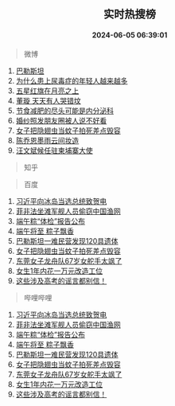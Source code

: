 <div align="center"><h2>实时热搜榜</h2><h4>2024-06-05 06:39:01</h4></div>

> 微博  

1. [巴勒斯坦](https://s.weibo.com/weibo?q=%E5%B7%B4%E5%8B%92%E6%96%AF%E5%9D%A6&t=31&band_rank=1&Refer=top)<br />
2. [为什么患上尿毒症的年轻人越来越多](https://s.weibo.com/weibo?q=%23%E4%B8%BA%E4%BB%80%E4%B9%88%E6%82%A3%E4%B8%8A%E5%B0%BF%E6%AF%92%E7%97%87%E7%9A%84%E5%B9%B4%E8%BD%BB%E4%BA%BA%E8%B6%8A%E6%9D%A5%E8%B6%8A%E5%A4%9A%23&t=31&band_rank=2&Refer=top)<br />
3. [五星红旗在月亮之上](https://s.weibo.com/weibo?q=%23%E4%BA%94%E6%98%9F%E7%BA%A2%E6%97%97%E5%9C%A8%E6%9C%88%E4%BA%AE%E4%B9%8B%E4%B8%8A%23&t=31&band_rank=3&Refer=top)<br />
4. [董璇 天天有人哭错坟](https://s.weibo.com/weibo?q=%E8%91%A3%E7%92%87%20%E5%A4%A9%E5%A4%A9%E6%9C%89%E4%BA%BA%E5%93%AD%E9%94%99%E5%9D%9F&t=31&band_rank=4&Refer=top)<br />
5. [节食减肥的尽头可能是内分泌科](https://s.weibo.com/weibo?q=%23%E8%8A%82%E9%A3%9F%E5%87%8F%E8%82%A5%E7%9A%84%E5%B0%BD%E5%A4%B4%E5%8F%AF%E8%83%BD%E6%98%AF%E5%86%85%E5%88%86%E6%B3%8C%E7%A7%91%23&t=31&band_rank=5&Refer=top)<br />
6. [婚纱照发朋友圈被人说不好看](https://s.weibo.com/weibo?q=%23%E5%A9%9A%E7%BA%B1%E7%85%A7%E5%8F%91%E6%9C%8B%E5%8F%8B%E5%9C%88%E8%A2%AB%E4%BA%BA%E8%AF%B4%E4%B8%8D%E5%A5%BD%E7%9C%8B%23&t=31&band_rank=6&Refer=top)<br />
7. [女子把隐翅虫当蚊子拍死差点毁容](https://s.weibo.com/weibo?q=%23%E5%A5%B3%E5%AD%90%E6%8A%8A%E9%9A%90%E7%BF%85%E8%99%AB%E5%BD%93%E8%9A%8A%E5%AD%90%E6%8B%8D%E6%AD%BB%E5%B7%AE%E7%82%B9%E6%AF%81%E5%AE%B9%23&t=31&band_rank=7&Refer=top)<br />
8. [陈乔恩墨雨云间妆造](https://s.weibo.com/weibo?q=%23%E9%99%88%E4%B9%94%E6%81%A9%E5%A2%A8%E9%9B%A8%E4%BA%91%E9%97%B4%E5%A6%86%E9%80%A0%23&t=31&band_rank=8&Refer=top)<br />
9. [汪文斌候任驻柬埔寨大使](https://s.weibo.com/weibo?q=%23%E6%B1%AA%E6%96%87%E6%96%8C%E5%80%99%E4%BB%BB%E9%A9%BB%E6%9F%AC%E5%9F%94%E5%AF%A8%E5%A4%A7%E4%BD%BF%23&t=31&band_rank=9&Refer=top)<br />

> 知乎  


> 百度  

1. [习近平向冰岛当选总统致贺电](https://www.baidu.com/s?wd=%E4%B9%A0%E8%BF%91%E5%B9%B3%E5%90%91%E5%86%B0%E5%B2%9B%E5%BD%93%E9%80%89%E6%80%BB%E7%BB%9F%E8%87%B4%E8%B4%BA%E7%94%B5&sa=fyb_news&rsv_dl=fyb_news)<br />
2. [菲非法坐滩军舰人员偷窃中国渔网](https://www.baidu.com/s?wd=%E8%8F%B2%E9%9D%9E%E6%B3%95%E5%9D%90%E6%BB%A9%E5%86%9B%E8%88%B0%E4%BA%BA%E5%91%98%E5%81%B7%E7%AA%83%E4%B8%AD%E5%9B%BD%E6%B8%94%E7%BD%91&sa=fyb_news&rsv_dl=fyb_news)<br />
3. [端午粽“体检”报告公布](https://www.baidu.com/s?wd=%E7%AB%AF%E5%8D%88%E7%B2%BD%E2%80%9C%E4%BD%93%E6%A3%80%E2%80%9D%E6%8A%A5%E5%91%8A%E5%85%AC%E5%B8%83&sa=fyb_news&rsv_dl=fyb_news)<br />
4. [端午将至 粽子飘香](https://www.baidu.com/s?wd=%E7%AB%AF%E5%8D%88%E5%B0%86%E8%87%B3+%E7%B2%BD%E5%AD%90%E9%A3%98%E9%A6%99&sa=fyb_news&rsv_dl=fyb_news)<br />
5. [巴勒斯坦一难民营发现120具遗体](https://www.baidu.com/s?wd=%E5%B7%B4%E5%8B%92%E6%96%AF%E5%9D%A6%E4%B8%80%E9%9A%BE%E6%B0%91%E8%90%A5%E5%8F%91%E7%8E%B0120%E5%85%B7%E9%81%97%E4%BD%93&sa=fyb_news&rsv_dl=fyb_news)<br />
6. [女子把隐翅虫当蚊子拍死差点毁容](https://www.baidu.com/s?wd=%E5%A5%B3%E5%AD%90%E6%8A%8A%E9%9A%90%E7%BF%85%E8%99%AB%E5%BD%93%E8%9A%8A%E5%AD%90%E6%8B%8D%E6%AD%BB%E5%B7%AE%E7%82%B9%E6%AF%81%E5%AE%B9&sa=fyb_news&rsv_dl=fyb_news)<br />
7. [东莞女子龙舟队67岁女舵手太飒了](https://www.baidu.com/s?wd=%E4%B8%9C%E8%8E%9E%E5%A5%B3%E5%AD%90%E9%BE%99%E8%88%9F%E9%98%9F67%E5%B2%81%E5%A5%B3%E8%88%B5%E6%89%8B%E5%A4%AA%E9%A3%92%E4%BA%86&sa=fyb_news&rsv_dl=fyb_news)<br />
8. [女生1年内花一万元改造工位](https://www.baidu.com/s?wd=%E5%A5%B3%E7%94%9F1%E5%B9%B4%E5%86%85%E8%8A%B1%E4%B8%80%E4%B8%87%E5%85%83%E6%94%B9%E9%80%A0%E5%B7%A5%E4%BD%8D&sa=fyb_news&rsv_dl=fyb_news)<br />
9. [这些涉及高考的谣言都别信！](https://www.baidu.com/s?wd=%E8%BF%99%E4%BA%9B%E6%B6%89%E5%8F%8A%E9%AB%98%E8%80%83%E7%9A%84%E8%B0%A3%E8%A8%80%E9%83%BD%E5%88%AB%E4%BF%A1%EF%BC%81&sa=fyb_news&rsv_dl=fyb_news)<br />

> 哔哩哔哩  

1. [习近平向冰岛当选总统致贺电](https://www.baidu.com/s?wd=%E4%B9%A0%E8%BF%91%E5%B9%B3%E5%90%91%E5%86%B0%E5%B2%9B%E5%BD%93%E9%80%89%E6%80%BB%E7%BB%9F%E8%87%B4%E8%B4%BA%E7%94%B5&sa=fyb_news&rsv_dl=fyb_news)<br />
2. [菲非法坐滩军舰人员偷窃中国渔网](https://www.baidu.com/s?wd=%E8%8F%B2%E9%9D%9E%E6%B3%95%E5%9D%90%E6%BB%A9%E5%86%9B%E8%88%B0%E4%BA%BA%E5%91%98%E5%81%B7%E7%AA%83%E4%B8%AD%E5%9B%BD%E6%B8%94%E7%BD%91&sa=fyb_news&rsv_dl=fyb_news)<br />
3. [端午粽“体检”报告公布](https://www.baidu.com/s?wd=%E7%AB%AF%E5%8D%88%E7%B2%BD%E2%80%9C%E4%BD%93%E6%A3%80%E2%80%9D%E6%8A%A5%E5%91%8A%E5%85%AC%E5%B8%83&sa=fyb_news&rsv_dl=fyb_news)<br />
4. [端午将至 粽子飘香](https://www.baidu.com/s?wd=%E7%AB%AF%E5%8D%88%E5%B0%86%E8%87%B3+%E7%B2%BD%E5%AD%90%E9%A3%98%E9%A6%99&sa=fyb_news&rsv_dl=fyb_news)<br />
5. [巴勒斯坦一难民营发现120具遗体](https://www.baidu.com/s?wd=%E5%B7%B4%E5%8B%92%E6%96%AF%E5%9D%A6%E4%B8%80%E9%9A%BE%E6%B0%91%E8%90%A5%E5%8F%91%E7%8E%B0120%E5%85%B7%E9%81%97%E4%BD%93&sa=fyb_news&rsv_dl=fyb_news)<br />
6. [女子把隐翅虫当蚊子拍死差点毁容](https://www.baidu.com/s?wd=%E5%A5%B3%E5%AD%90%E6%8A%8A%E9%9A%90%E7%BF%85%E8%99%AB%E5%BD%93%E8%9A%8A%E5%AD%90%E6%8B%8D%E6%AD%BB%E5%B7%AE%E7%82%B9%E6%AF%81%E5%AE%B9&sa=fyb_news&rsv_dl=fyb_news)<br />
7. [东莞女子龙舟队67岁女舵手太飒了](https://www.baidu.com/s?wd=%E4%B8%9C%E8%8E%9E%E5%A5%B3%E5%AD%90%E9%BE%99%E8%88%9F%E9%98%9F67%E5%B2%81%E5%A5%B3%E8%88%B5%E6%89%8B%E5%A4%AA%E9%A3%92%E4%BA%86&sa=fyb_news&rsv_dl=fyb_news)<br />
8. [女生1年内花一万元改造工位](https://www.baidu.com/s?wd=%E5%A5%B3%E7%94%9F1%E5%B9%B4%E5%86%85%E8%8A%B1%E4%B8%80%E4%B8%87%E5%85%83%E6%94%B9%E9%80%A0%E5%B7%A5%E4%BD%8D&sa=fyb_news&rsv_dl=fyb_news)<br />
9. [这些涉及高考的谣言都别信！](https://www.baidu.com/s?wd=%E8%BF%99%E4%BA%9B%E6%B6%89%E5%8F%8A%E9%AB%98%E8%80%83%E7%9A%84%E8%B0%A3%E8%A8%80%E9%83%BD%E5%88%AB%E4%BF%A1%EF%BC%81&sa=fyb_news&rsv_dl=fyb_news)<br />
